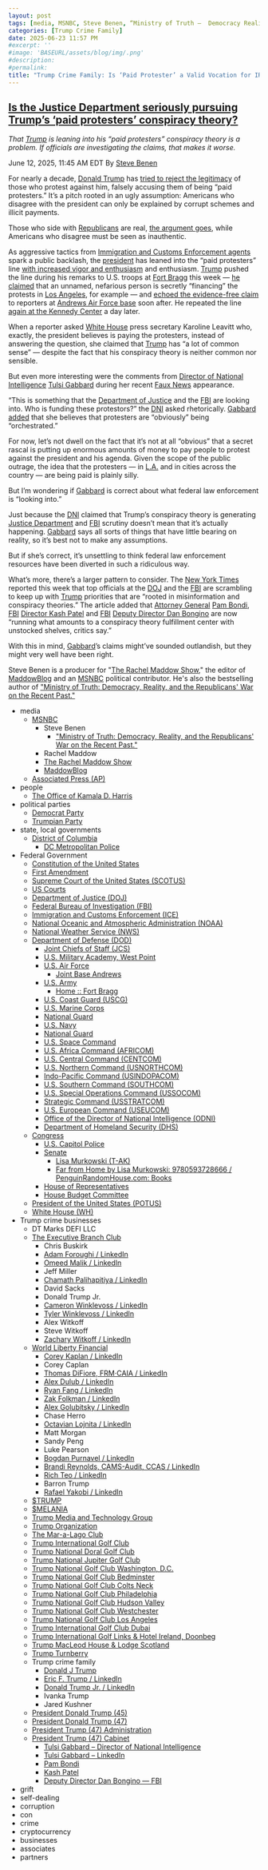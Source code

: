 ```yaml
---
layout: post
tags: [media, MSNBC, Steve Benen, “Ministry of Truth –  Democracy Reality and the Republicans’ War on the Recent Past.”, Rachel Maddow, The Rachel Maddow Show, MaddowBlog, Associated Press (AP), people, The Office of Kamala D. Harris, political parties, Democrat Party, Trumpian Party, state local governments, District of Columbia, DC Metropolitan Police, Federal Government, Constitution of the United States, First Amendment, Supreme Court of the United States (SCOTUS), US Courts, Department of Justice (DOJ), Federal Bureau of Investigation (FBI), Immigration and Customs Enforcement (ICE), National Oceanic and Atmospheric Administration (NOAA), National Weather Service (NWS), Department of Defense (DOD), Joint Chiefs of Staff (JCS), U.S. Military Academy West Point, U.S. Air Force, Joint Base Andrews, U.S. Army, Home  –  –  Fort Bragg, U.S. Coast Guard (USCG), U.S. Marine Corps, National Guard, U.S. Navy, National Guard, U.S. Space Command, U.S. Africa Command (AFRICOM), U.S. Central Command (CENTCOM), U.S. Northern Command (USNORTHCOM), Indo-Pacific Command (USINDOPACOM), U.S. Southern Command (SOUTHCOM), U.S. Special Operations Command (USSOCOM), Strategic Command (USSTRATCOM), U.S. European Command (USEUCOM), Office of the Director of National Intelligence (ODNI), Department of Homeland Security (DHS), Congress, U.S. Capitol Police, Senate, Lisa Murkowski (T-AK), Far from Home by Lisa Murkowski –  9780593728666 / PenguinRandomHouse.com –  Books, House of Representatives, House Budget Committee, President of the United States (POTUS), White House (WH), Trump crime businesses, DT Marks DEFI LLC, The Executive Branch Club, Chris Buskirk, Adam Foroughi / LinkedIn, Omeed Malik / LinkedIn, Jeff Miller, Chamath Palihapitiya / LinkedIn, David Sacks, Donald Trump Jr., Cameron Winklevoss / LinkedIn, Tyler Winklevoss / LinkedIn, Alex Witkoff, Steve Witkoff, Zachary Witkoff / LinkedIn, World Liberty Financial, Corey Kaplan / LinkedIn, Corey Caplan, Thomas DiFiore FRM·CAIA / LinkedIn, Alex Dulub / LinkedIn, Ryan Fang / LinkedIn, Zak Folkman / LinkedIn, Alex Golubitsky / LinkedIn, Chase Herro, Octavian Lojnita / LinkedIn, Matt Morgan, Sandy Peng, Luke Pearson, Bogdan Purnavel / LinkedIn, Brandi Reynolds CAMS-Audit CCAS / LinkedIn, Rich Teo / LinkedIn, Barron Trump, Rafael Yakobi / LinkedIn, $TRUMP, $MELANIA, Trump Media and Technology Group, Trump Organization, The Mar-a-Lago Club, Trump International Golf Club, Trump National Doral Golf Club, Trump National Jupiter Golf Club, Trump National Golf Club Washington D.C., Trump National Golf Club Bedminster, Trump National Golf Club Colts Neck, Trump National Golf Club Philadelphia, Trump National Golf Club Hudson Valley, Trump National Golf Club Westchester, Trump National Golf Club Los Angeles, Trump International Golf Club Dubai, Trump International Golf Links & Hotel Ireland Doonbeg, Trump MacLeod House & Lodge Scotland, Trump Turnberry, Trump crime family, Donald J Trump, Eric F. Trump / LinkedIn, Donald Trump Jr. / LinkedIn, Ivanka Trump, Jared Kushner, President Donald Trump (45), President Donald Trump (47), President Trump (47) Administration, President Trump (47) Cabinet, Tulsi Gabbard – Director of National Intelligence, Tulsi Gabbard – LinkedIn, Pam Bondi, Kash Patel, Deputy Director Dan Bongino — FBI, grift, self-dealing, corruption, con, crime, cryptocurrency, businesses, associates, partners]
categories: [Trump Crime Family]
date: 2025-06-23 11:57 PM
#excerpt: ''
#image: 'BASEURL/assets/blog/img/.png'
#description:
#permalink:
title: "Trump Crime Family: Is ‘Paid Protester’ a Valid Vocation for IRS 1040?"
---
```



## [Is the Justice Department seriously pursuing Trump’s ‘paid protesters’ conspiracy theory?](https://www.msnbc.com/rachel-maddow-show/maddowblog/justice-department-seriously-pursuing-trumps-paid-protesters-conspirac-rcna212613)

*That [Trump](https://www.donaldjtrump.com/) is leaning into his “paid protesters” conspiracy theory is a problem. If officials are investigating the claims, that makes it worse.*

June 12, 2025, 11:45 AM EDT
By [Steve Benen](https://www.msnbc.com/author/steve-benen-ncpn433601)

For nearly a decade, [Donald Trump](https://www.donaldjtrump.com/) has [tried to reject the legitimacy](https://www.msnbc.com/rachel-maddow-show/maddowblog/paid-insurrectionists-unrest-l-trump-returns-unsettling-old-favorite-rcna212142) of those who protest against him, falsely accusing them of being “paid protesters.” It’s a pitch rooted in an ugly assumption: Americans who disagree with the president can only be explained by corrupt schemes and illicit payments.

Those who side with [Republicans](https://www.gop.com/) are real, [the argument goes](https://www.msnbc.com/rachel-maddow-show/maddowblog/paid-insurrectionists-unrest-l-trump-returns-unsettling-old-favorite-rcna212142), while Americans who disagree must be seen as inauthentic.

As aggressive tactics from [Immigration and Customs Enforcement agents](https://www.ice.gov/) spark a public backlash, the [president](https://www.whitehouse.gov/) has leaned into the “paid protesters” line [with increased vigor and enthusiasm](https://www.msnbc.com/rachel-maddow-show/maddowblog/paid-insurrectionists-unrest-l-trump-returns-unsettling-old-favorite-rcna212142) and enthusiasm. [Trump](https://www.donaldjtrump.com/) pushed the line during his remarks to U.S. troops at [Fort Bragg](https://home.army.mil/bragg) this week — [he claimed](https://www.nbcnews.com/politics/trump-administration/live-blog/trump-administration-hegseth-china-nj-primary-immigration-live-updates-rcna211664/rcrd81485?canonicalCard=true) that an unnamed, nefarious person is secretly “financing” the protests in [Los Angeles](https://lacity.gov/), for example — and [echoed the evidence-free claim](https://bsky.app/profile/atrupar.com/post/3lrbxiae7dl2q) to reporters at [Andrews Air Force base](https://www.jba.af.mil/) soon after. He repeated the line [again at the Kennedy Center](https://www.yahoo.com/news/funding-protestors-gabbard-trump-spread-012114527.html) a day later.

When a reporter asked [White House](https://www.whitehouse.gov/) press secretary Karoline Leavitt who, exactly, the president believes is paying the protesters, instead of answering the question, she claimed that [Trump](https://www.donaldjtrump.com/) has “a lot of common sense” — despite the fact that his conspiracy theory is neither common nor sensible.

But even more interesting were the comments from [Director of National Intelligence](https://www.odni.gov/) [Tulsi Gabbard](https://www.odni.gov/index.php/who-we-are/leadership/director-of-national-intelligence) during her recent [Faux News](https://www.foxnews.com/) appearance.

“This is something that the [Department of Justice](https://www.justice.gov/) and the [FBI](https://www.fbi.gov/) are looking into. Who is funding these protestors?” the [DNI](https://www.odni.gov/) asked rhetorically. [Gabbard added](https://x.com/Acyn/status/1932955717788631265) that she believes that protesters are “obviously” being “orchestrated.”

For now, let’s not dwell on the fact that it’s not at all “obvious” that a secret rascal is putting up enormous amounts of money to pay people to protest against the president and his agenda. Given the scope of the public outrage, the idea that the protesters — in [L.A.](https://lacity.gov/) and in cities across the country — are being paid is plainly silly.

But I’m wondering if [Gabbard](https://www.odni.gov/index.php/who-we-are/leadership/director-of-national-intelligence) is correct about what federal law enforcement is “looking into.”

Just because the [DNI](https://www.odni.gov/) claimed that Trump’s conspiracy theory is generating [Justice Department](https://www.justice.gov/) and [FBI](https://www.fbi.gov/) scrutiny doesn’t mean that it’s actually happening. [Gabbard](https://www.odni.gov/index.php/who-we-are/leadership/director-of-national-intelligence) says all sorts of things that have little bearing on reality, so it’s best not to make any assumptions.

But if she’s correct, it’s unsettling to think federal law enforcement resources have been diverted in such a ridiculous way.

What’s more, there’s a larger pattern to consider. The [New York Times](https://www.nytimes.com/) reported this week that top officials at the [DOJ](https://www.justice.gov/) and the [FBI](https://www.fbi.gov/) are scrambling to keep up with [Trump](https://www.donaldjtrump.com/) priorities that are “rooted in misinformation and conspiracy theories.” The article added that [Attorney General](https://www.justice.gov/) [Pam Bondi](https://www.justice.gov/ag/staff-profile/meet-attorney-general), [FBI](https://www.fbi.gov/) [Director Kash Patel](https://www.fbi.gov/about/leadership-and-structure/director-patel) and [FBI](https://www.fbi.gov/) [Deputy Director Dan Bongino](https://www.fbi.gov/about/leadership-and-structure/deputy-director-dan-bongino) are now “running what amounts to a conspiracy theory fulfillment center with unstocked shelves, critics say.”

With this in mind, [Gabbard](https://www.odni.gov/index.php/who-we-are/leadership/director-of-national-intelligence)’s claims might’ve sounded outlandish, but they might very well have been right.

Steve Benen is a producer for "[The Rachel Maddow Show](https://www.msnbc.com/rachel-maddow-show)," the editor of [MaddowBlog](https://www.msnbc.com/rachel-maddow-show) and an [MSNBC](https://www.msnbc.com/) political contributor. He's also the bestselling author of ["Ministry of Truth: Democracy, Reality, and the Republicans' War on the Recent Past."](https://www.harpercollins.com/products/ministry-of-truth-steve-benen)

- media
    - [MSNBC](https://www.msnbc.com/)
        - Steve Benen
            - ["Ministry of Truth: Democracy, Reality, and the Republicans' War on the Recent Past."](https://www.harpercollins.com/products/ministry-of-truth-steve-benen)
        - Rachel Maddow 
        - [The Rachel Maddow Show](https://www.msnbc.com/rachel-maddow-show)
        - [MaddowBlog](https://www.msnbc.com/rachel-maddow-show) 
    - [Associated Press (AP)](https://www.apnews.com/)
- people 
    - [The Office of Kamala D. Harris](https://kamalaharris.com/)
- political parties 
    - [Democrat Party](https://www.democrats.org/)
    - [Trumpian Party](https://www.gop.com/)
- state, local governments 
    - [District of Columbia](https://dc.gov/)
        - [DC Metropolitan Police](https://mpdc.dc.gov/node)
- Federal Government 
    - [Constitution of the United States](https://constitution.congress.gov/)
    - [First Amendment](https://constitution.congress.gov/constitution/amendment-1/)
    - [Supreme Court of the United States (SCOTUS)](https://www.supremecourt.gov/)
    - [US Courts](https://www.uscourts.gov/)
    - [Department of Justice (DOJ)](https://www.justice.gov/)
    - [Federal  Bureau of Investigation (FBI)](https://www.fbi.gov/)
    - [Immigration and Customs Enforcement (ICE)](https://www.ice.gov/)
    - [National Oceanic and Atmospheric Administration (NOAA)](https://www.noaa.gov/)
    - [National Weather Service (NWS)](https://www.weather.gov/)
    - [Department of Defense (DOD)](https://www.defense.gov/)
        - [Joint Chiefs of Staff (JCS)](https://www.jcs.mil/)
        - [U.S. Military Academy, West Point](https://www.westpoint.edu/)
        - [U.S. Air Force](https://www.af.mil/)
            - [Joint Base Andrews](https://www.jba.af.mil/)
        - [U.S. Army](https://www.army.mil/)
            - [Home :: Fort Bragg](https://home.army.mil/bragg)
        - [U.S. Coast Guard (USCG)](https://www.uscg.mil/)
        - [U.S. Marine Corps](https://www.marines.mil/)
        - [National Guard](https://www.nationalguard.mil/)
        - [U.S. Navy](https://www.navy.mil/)
        - [National Guard](https://www.nationalguard.mil/)
        - [U.S. Space Command](https://www.spacecom.mil/)
        - [U.S. Africa Command (AFRICOM)](https://www.africom.mil/)
        - [U.S. Central Command (CENTCOM)](https://www.centcom.mil/)
        - [U.S. Northern Command (USNORTHCOM)](https://www.northcom.mil/)
        - [Indo-Pacific Command (USINDOPACOM)](https://www.pacom.mil/)
        - [U.S. Southern Command (SOUTHCOM)](http://www.southcom.mil/)
        - [U.S. Special Operations Command (USSOCOM)](https://www.socom.mil/)
        - [Strategic Command (USSTRATCOM)](http://www.stratcom.mil/)
        - [U.S. European Command (USEUCOM)](https://www.eucom.mil/)
        - [Office of the Director of National Intelligence (ODNI)](https://www.odni.gov/)
        - [Department of Homeland Security (DHS)](https://www.dhs.gov/)
    - [Congress](https;//www.congress.gov/)
        - [U.S. Capitol Police](https://www.uscp.gov/)
        - [Senate](https://www.senate.gov/)
            - [Lisa Murkowski (T-AK)](https://www.murkowski.senate.gov/)
            - [Far from Home by Lisa Murkowski: 9780593728666 / PenguinRandomHouse.com: Books](https://www.penguinrandomhouse.com/books/743990/far-from-home-by-lisa-murkowski-with-charles-wohlforth/)
        - [House of Representatives](https://www.house.gov/)
        - [House Budget Committee ](https://budget.house.gov/)
    - [President of the United States (POTUS)](https://www.whitehouse.gov/)
    - [White House (WH)](https://www.whitehouse.gov/)
- Trump crime businesses
    - DT Marks DEFI LLC
    - [The Executive Branch Club](https://www.theexecutivebranchclub.com/)
        - Chris Buskirk
        - [Adam Foroughi / LinkedIn](https://www.linkedin.com/in/adamforoughi/)
        - [Omeed Malik / LinkedIn](https://www.linkedin.com/in/omeed-malik-b483b1186/)
        - Jeff Miller
        - [Chamath Palihapitiya / LinkedIn](https://www.linkedin.com/in/chamath/)
        - David Sacks
        - Donald Trump Jr.
        - [Cameron Winklevoss / LinkedIn](https://www.linkedin.com/in/winklevoss/)
        - [Tyler Winklevoss / LinkedIn](https://www.linkedin.com/in/tylerwinklevoss/)
        - Alex Witkoff
        - Steve Witkoff
        - [Zachary Witkoff / LinkedIn](https://www.linkedin.com/in/zachary-witkoff-038a4143/)
    - [World Liberty Financial](https://worldlibertyfinancial.com/)
        - [Corey Kaplan / LinkedIn](https://www.linkedin.com/in/coreykaplan/)
        - Corey Caplan
        - [Thomas DiFiore, FRM·CAIA / LinkedIn](https://www.linkedin.com/in/thomasdifiore42/)
        - [Alex Dulub / LinkedIn](https://www.linkedin.com/in/alexei-dulub/)
        - [Ryan Fang / LinkedIn](https://www.linkedin.com/in/ryan-fang-245011a2/)
        - [Zak Folkman / LinkedIn](https://www.linkedin.com/in/zak-folkman-0300669a/)
        - [Alex Golubitsky / LinkedIn](https://www.linkedin.com/in/alexgolubitsky/)
        - Chase Herro
        - [Octavian Lojnita / LinkedIn](https://www.linkedin.com/in/octavian-lojnita/)
        - Matt Morgan
        - Sandy Peng
        - Luke Pearson
        - [Bogdan Purnavel / LinkedIn](https://www.linkedin.com/in/bogdan-purnavel-73b05a14b/)
        - [Brandi Reynolds, CAMS-Audit, CCAS / LinkedIn](https://www.linkedin.com/in/brandi-reynolds-cams-audit-ccas-64b8aa53/)
        - [Rich Teo / LinkedIn](https://www.linkedin.com/in/richteo/)
        - Barron Trump
        - [Rafael Yakobi / LinkedIn](https://www.linkedin.com/in/rafaelyakobi/)
    - [$TRUMP](https://gettrumpmemes.com/)
    - [$MELANIA](https://melaniameme.com/)
    - [Trump Media and Technology Group](https://tmtgcorp.com/)
    - [Trump Organization](https://www.trump.com/)
    - [The Mar-a-Lago Club](https://www.maralagoclub.com/)
    - [Trump International Golf Club](https://www.trumpinternationalpalmbeaches.com/)
    - [Trump National Doral Golf Club](https://www.trumpgolfdoral.com/)
    - [Trump National Jupiter Golf Club](https://www.trumpnationaljupiter.com/)
    - [Trump National Golf Club Washington, D.C.](https://www.trumpnationaldc.com/)
    - [Trump National Golf Club Bedminster](https://www.trumpnationalbedminster.com/)
    - [Trump National Golf Club Colts Neck](https://www.trumpcoltsneck.com/)
    - [Trump National Golf Club Philadelphia](https://www.trumpnationalphiladelphia.com/)
    - [Trump National Golf Club Hudson Valley](https://www.trumpnationalhudsonvalley.com/)
    - [Trump National Golf Club Westchester](https://www.trumpnationalwestchester.com/)
    - [Trump National Golf Club Los Angeles](https://www.trumpnationallosangeles.com/)
    - [Trump International Golf Club Dubai](https://www.trumpgolfdubai.com/)
    - [Trump International Golf Links & Hotel Ireland, Doonbeg](https://www.trumpgolfireland.com/)
    - [Trump MacLeod House & Lodge Scotland](https://www.trumphotels.com/macleod-house)
    - [Trump Turnberry](https://www.turnberry.co.uk/)
    - Trump crime family
        - [Donald J Trump](https://www.donaldjtrump.com/)
        - [Eric F. Trump / LinkedIn](https://www.linkedin.com/in/erictrump/)
        - [Donald Trump Jr. / LinkedIn](https://www.linkedin.com/in/donald-trump-jr-4454b862/)
        - Ivanka Trump
        - Jared Kushner
     - [President Donald Trump (45)](https://trumpwhitehouse.archives.gov/)
    - [President Donald Trump (47)](https://www.whitehouse.gov/administration/donald-j-trump/)
    - [President Trump (47) Administration](https://www.whitehouse.gov/administration/)
    - [President Trump (47) Cabinet](https://www.whitehouse.gov/administration/the-cabinet/)
        - [Tulsi Gabbard – Director of National Intelligence](https://www.odni.gov/index.php/who-we-are/leadership/director-of-national-intelligence)
        - [Tulsi Gabbard – LinkedIn](https://www.linkedin.com/in/tulsigabbard/)
        - [Pam Bondi](https://www.justice.gov/ag/staff-profile/meet-attorney-general)
        - [Kash Patel](https://www.fbi.gov/about/leadership-and-structure/director-patel)
        - [Deputy Director Dan Bongino — FBI](https://www.fbi.gov/about/leadership-and-structure/deputy-director-dan-bongino)
- grift
- self-dealing
- corruption
- con
- crime
- cryptocurrency 
- businesses
- associates
- partners
